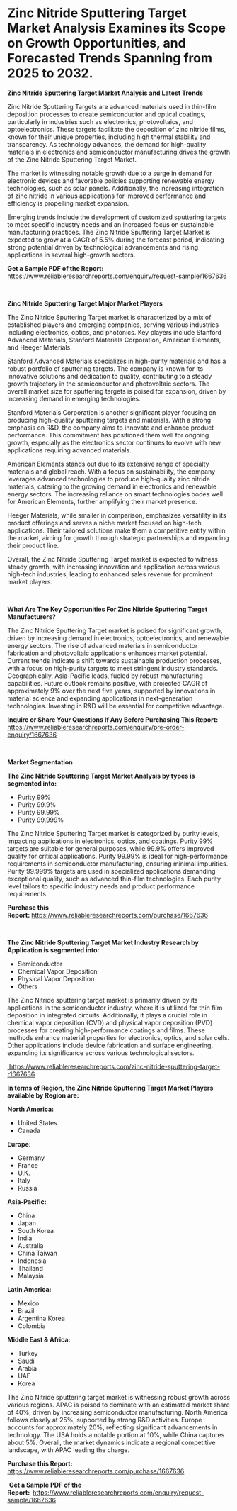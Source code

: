 <p><h1>Zinc Nitride Sputtering Target Market Analysis Examines its Scope on Growth Opportunities, and Forecasted Trends Spanning from 2025 to 2032.</h1></p><p><strong>Zinc Nitride Sputtering Target Market Analysis and Latest Trends</strong></p>
<p><p>Zinc Nitride Sputtering Targets are advanced materials used in thin-film deposition processes to create semiconductor and optical coatings, particularly in industries such as electronics, photovoltaics, and optoelectronics. These targets facilitate the deposition of zinc nitride films, known for their unique properties, including high thermal stability and transparency. As technology advances, the demand for high-quality materials in electronics and semiconductor manufacturing drives the growth of the Zinc Nitride Sputtering Target Market.</p><p>The market is witnessing notable growth due to a surge in demand for electronic devices and favorable policies supporting renewable energy technologies, such as solar panels. Additionally, the increasing integration of zinc nitride in various applications for improved performance and efficiency is propelling market expansion. </p><p>Emerging trends include the development of customized sputtering targets to meet specific industry needs and an increased focus on sustainable manufacturing practices. The Zinc Nitride Sputtering Target Market is expected to grow at a CAGR of 5.5% during the forecast period, indicating strong potential driven by technological advancements and rising applications in several high-growth sectors.</p></p>
<p><strong>Get a Sample PDF of the Report:&nbsp;</strong> <a href="https://www.reliableresearchreports.com/enquiry/request-sample/1667636?utm_campaign=120&utm_medium=2&utm_source=Github&utm_content=ia&utm_term=18042025&utm_id=zinc-nitride-sputtering-target">https://www.reliableresearchreports.com/enquiry/request-sample/1667636</a></p>
<p>&nbsp;</p>
<p><strong>Zinc Nitride Sputtering Target Major Market Players</strong></p>
<p><p>The Zinc Nitride Sputtering Target market is characterized by a mix of established players and emerging companies, serving various industries including electronics, optics, and photonics. Key players include Stanford Advanced Materials, Stanford Materials Corporation, American Elements, and Heeger Materials.</p><p>Stanford Advanced Materials specializes in high-purity materials and has a robust portfolio of sputtering targets. The company is known for its innovative solutions and dedication to quality, contributing to a steady growth trajectory in the semiconductor and photovoltaic sectors. The overall market size for sputtering targets is poised for expansion, driven by increasing demand in emerging technologies.</p><p>Stanford Materials Corporation is another significant player focusing on producing high-quality sputtering targets and materials. With a strong emphasis on R&D, the company aims to innovate and enhance product performance. This commitment has positioned them well for ongoing growth, especially as the electronics sector continues to evolve with new applications requiring advanced materials.</p><p>American Elements stands out due to its extensive range of specialty materials and global reach. With a focus on sustainability, the company leverages advanced technologies to produce high-quality zinc nitride materials, catering to the growing demand in electronics and renewable energy sectors. The increasing reliance on smart technologies bodes well for American Elements, further amplifying their market presence.</p><p>Heeger Materials, while smaller in comparison, emphasizes versatility in its product offerings and serves a niche market focused on high-tech applications. Their tailored solutions make them a competitive entity within the market, aiming for growth through strategic partnerships and expanding their product line.</p><p>Overall, the Zinc Nitride Sputtering Target market is expected to witness steady growth, with increasing innovation and application across various high-tech industries, leading to enhanced sales revenue for prominent market players.</p></p>
<p>&nbsp;</p>
<p><strong>What Are The Key Opportunities For Zinc Nitride Sputtering Target Manufacturers?</strong></p>
<p><p>The Zinc Nitride Sputtering Target market is poised for significant growth, driven by increasing demand in electronics, optoelectronics, and renewable energy sectors. The rise of advanced materials in semiconductor fabrication and photovoltaic applications enhances market potential. Current trends indicate a shift towards sustainable production processes, with a focus on high-purity targets to meet stringent industry standards. Geographically, Asia-Pacific leads, fueled by robust manufacturing capabilities. Future outlook remains positive, with projected CAGR of approximately 9% over the next five years, supported by innovations in material science and expanding applications in next-generation technologies. Investing in R&D will be essential for competitive advantage.</p></p>
<p><strong>Inquire or Share Your Questions If Any Before Purchasing This Report:</strong> <a href="https://www.reliableresearchreports.com/enquiry/pre-order-enquiry/1667636?utm_campaign=120&utm_medium=2&utm_source=Github&utm_content=ia&utm_term=18042025&utm_id=zinc-nitride-sputtering-target">https://www.reliableresearchreports.com/enquiry/pre-order-enquiry/1667636</a></p>
<p>&nbsp;</p>
<p><strong>Market Segmentation</strong></p>
<p><strong>The Zinc Nitride Sputtering Target Market Analysis by types is segmented into:</strong></p>
<p><ul><li>Purity 99%</li><li>Purity 99.9%</li><li>Purity 99.99%</li><li>Purity 99.999%</li></ul></p>
<p><p>The Zinc Nitride Sputtering Target market is categorized by purity levels, impacting applications in electronics, optics, and coatings. Purity 99% targets are suitable for general purposes, while 99.9% offers improved quality for critical applications. Purity 99.99% is ideal for high-performance requirements in semiconductor manufacturing, ensuring minimal impurities. Purity 99.999% targets are used in specialized applications demanding exceptional quality, such as advanced thin-film technologies. Each purity level tailors to specific industry needs and product performance requirements.</p></p>
<p><strong>Purchase this Report:&nbsp;</strong><a href="https://www.reliableresearchreports.com/purchase/1667636?utm_campaign=120&utm_medium=2&utm_source=Github&utm_content=ia&utm_term=18042025&utm_id=zinc-nitride-sputtering-target">https://www.reliableresearchreports.com/purchase/1667636</a></p>
<p>&nbsp;</p>
<p><strong>The Zinc Nitride Sputtering Target Market Industry Research by Application is segmented into:</strong></p>
<p><ul><li>Semiconductor</li><li>Chemical Vapor Deposition</li><li>Physical Vapor Deposition</li><li>Others</li></ul></p>
<p><p>The Zinc Nitride sputtering target market is primarily driven by its applications in the semiconductor industry, where it is utilized for thin film deposition in integrated circuits. Additionally, it plays a crucial role in chemical vapor deposition (CVD) and physical vapor deposition (PVD) processes for creating high-performance coatings and films. These methods enhance material properties for electronics, optics, and solar cells. Other applications include device fabrication and surface engineering, expanding its significance across various technological sectors.</p></p>
<p><a href="https://www.reliableresearchreports.com/zinc-nitride-sputtering-target-r1667636?utm_campaign=120&utm_medium=2&utm_source=Github&utm_content=ia&utm_term=18042025&utm_id=zinc-nitride-sputtering-target">&nbsp;https://www.reliableresearchreports.com/zinc-nitride-sputtering-target-r1667636</a></p>
<p><strong>In terms of Region, the Zinc Nitride Sputtering Target Market Players available by Region are:</strong></p>
<p>
    <p> <strong> North America: </strong>
        <ul>
            <li>United States</li>
            <li>Canada</li>
        </ul>
        </p> 
    <p> <strong> Europe: </strong>
        <ul>
            <li>Germany</li>
            <li>France</li>
            <li>U.K.</li>
            <li>Italy</li>
            <li>Russia</li>
        </ul>
        </p> 
    <p> <strong> Asia-Pacific: </strong>
        <ul>
            <li>China</li>
            <li>Japan</li>
            <li>South Korea</li>
            <li>India</li>
            <li>Australia</li>
            <li>China Taiwan</li>
            <li>Indonesia</li>
            <li>Thailand</li>
            <li>Malaysia</li>
        </ul>
        </p> 
    <p> <strong> Latin America: </strong>
        <ul>
            <li>Mexico</li>
            <li>Brazil</li>
            <li>Argentina Korea</li>
            <li>Colombia</li>
        </ul>
        </p> 
    <p> <strong> Middle East & Africa: </strong>
        <ul>
            <li>Turkey</li>
            <li>Saudi</li>
            <li>Arabia</li>
            <li>UAE</li>
            <li>Korea</li>
        </ul>
    </p>
    </p>
<p><p>The Zinc Nitride sputtering target market is witnessing robust growth across various regions. APAC is poised to dominate with an estimated market share of 40%, driven by increasing semiconductor manufacturing. North America follows closely at 25%, supported by strong R&D activities. Europe accounts for approximately 20%, reflecting significant advancements in technology. The USA holds a notable portion at 10%, while China captures about 5%. Overall, the market dynamics indicate a regional competitive landscape, with APAC leading the charge.</p></p>
<p><strong>Purchase this Report: </strong><a href="https://www.reliableresearchreports.com/purchase/1667636?utm_campaign=120&utm_medium=2&utm_source=Github&utm_content=ia&utm_term=18042025&utm_id=zinc-nitride-sputtering-target">https://www.reliableresearchreports.com/purchase/1667636</a></p>
<p>&nbsp;<strong>Get a Sample PDF of the Report:&nbsp;&nbsp;</strong><a href="https://www.reliableresearchreports.com/enquiry/request-sample/1667636?utm_campaign=120&utm_medium=2&utm_source=Github&utm_content=ia&utm_term=18042025&utm_id=zinc-nitride-sputtering-target">https://www.reliableresearchreports.com/enquiry/request-sample/1667636</a></p>
<p><strong></strong></p>
<p><p></p><p></p><p></p></p>